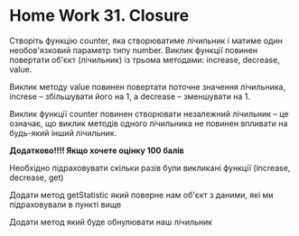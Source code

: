 # Home Work 31. Closure

Створіть функцію counter, яка створюватиме лічильник і матиме один необов'язковий параметр типу number. Виклик функції повинен повертати об'єкт (лічильник) із трьома методами: increase, decrease, value.

Виклик методу value повинен повертати поточне значення лічильника, increse – збільшувати його на 1, а decrease – зменшувати на 1.

Виклик функції counter повинен створювати незалежний лічильник – це означає, що виклик методів одного лічильника не повинен впливати на будь-який інший лічильник.

**Додатково!!!! Якщо хочете оцінку 100 балів**

Необхідно підраховувати скільки разів були викликані функції (increase, decrease, get)

Додати метод getStatistic який поверне нам об'єкт з даними, які ми підраховували в пункті вище

Додати метод який буде обнулювати наш лічильник